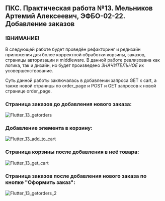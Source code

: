 ## ПКС. Практическая работа №13. Мельников Артемий Алексеевич, ЭФБО-02-22. Добавление заказов

### !ВНИМАНИЕ!
В следующей работе будет проведён рефакторинг и редизайн приложения для более корректной обработки корзины, заказов, страницы авторизации и middleware.
В данной работе реализована как логика, так и дизайн, но будет произведено *ЗНАЧИТЕЛЬНОЕ* их усовершенствование.

Суть данной работы заключалась в добавлении запроса GET к cart, а также новой страницы по order_page и POST и GET запросов к новой странице order_page.

### Страница заказов до добавления нового заказа:

![Flutter_13_getorders](https://github.com/user-attachments/assets/2b166822-c811-4326-b23f-fa92725aab4b)

### Добавление элемента в корзину:

![Flutter_13_add_to_cart](https://github.com/user-attachments/assets/e05c07e1-ef42-4421-a6c3-f97878bb9283)

### Страница корзины после добавления в неё товара:

![Flutter_13_get_cart](https://github.com/user-attachments/assets/7a777744-ea43-4b1c-8894-e8c9c6ff350c)

### Страница заказов после добавления нового заказа по кнопке "Оформить заказ":

![Flutter_13_getorders_2](https://github.com/user-attachments/assets/8ea8c4a5-d92b-4876-9553-17af78c7bf17)
